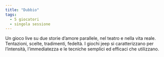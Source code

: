 ```yaml
---
title: "Dubbio"
tags:
  - 5 giocatori
  - singola sessione
---
```


Un gioco live su due storie d’amore parallele, nel teatro e nella vita ­reale. Tentazioni, scelte, tradimenti, fedeltà. I giochi jeep si caratterizzano per l’intensità, l’immediatezza e le tecniche semplici ed efficaci che utilizzano.